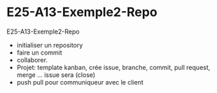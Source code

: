 # E25-A13-Exemple2-Repo
E25-A13-Exemple2-Repo

- initialiser un repository
- faire un commit
- collaborer.
- Projet: template kanban, crée issue, branche, commit, pull request, merge ... issue sera (close)
- push pull pour communiqueur avec le client 
